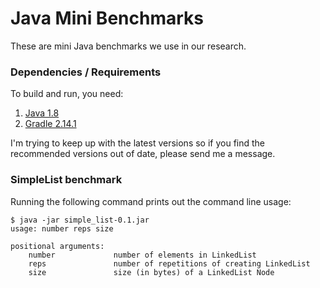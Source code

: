 # Java Mini Benchmarks
These are mini Java benchmarks we use in our research.

### Dependencies / Requirements
To build and run, you need:

1. [Java 1.8](http://openjdk.java.net/)
2. [Gradle 2.14.1](https://gradle.org/gradle-download/)

I'm trying to keep up with the latest versions so if you find the recommended
versions out of date, please send me a message.

### SimpleList benchmark

Running the following command prints out the command line usage:

```
$ java -jar simple_list-0.1.jar 
usage: number reps size

positional arguments:
    number             number of elements in LinkedList
    reps               number of repetitions of creating LinkedList
    size               size (in bytes) of a LinkedList Node
```
